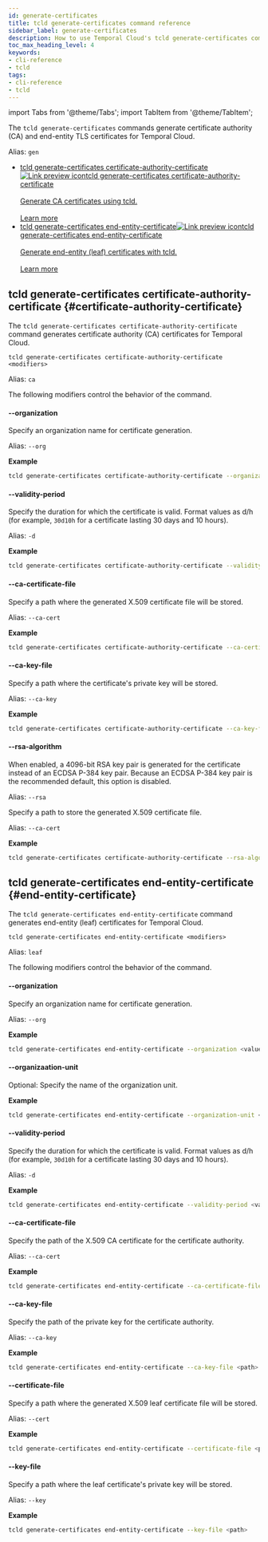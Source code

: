 ```yaml
---
id: generate-certificates
title: tcld generate-certificates command reference
sidebar_label: generate-certificates
description: How to use Temporal Cloud's tcld generate-certificates command.
toc_max_heading_level: 4
keywords:
- cli-reference
- tcld
tags:
- cli-reference
- tcld
---
```


<!-- THIS FILE IS GENERATED. DO NOT EDIT THIS FILE DIRECTLY -->

import Tabs from '@theme/Tabs';
import TabItem from '@theme/TabItem';

The `tcld generate-certificates` commands generate certificate authority (CA) and end-entity TLS certificates for Temporal Cloud.

Alias: `gen`

- <a class="tdlp" href="#certificate-authority-certificate">tcld generate-certificates certificate-authority-certificate<span class="tdlpiw"><img src="/img/link-preview-icon.svg" alt="Link preview icon" /></span><span class="tdlpc"><span class="tdlppt">tcld generate-certificates certificate-authority-certificate</span><br /><br /><span class="tdlppd">Generate CA certificates using tcld.</span><span class="tdlplm"><br /><br /><a class="tdlplma" href="#certificate-authority-certificate">Learn more</a></span></span></a>
- <a class="tdlp" href="#end-entity-certificate">tcld generate-certificates end-entity-certificate<span class="tdlpiw"><img src="/img/link-preview-icon.svg" alt="Link preview icon" /></span><span class="tdlpc"><span class="tdlppt">tcld generate-certificates end-entity-certificate</span><br /><br /><span class="tdlppd">Generate end-entity (leaf) certificates with tcld.</span><span class="tdlplm"><br /><br /><a class="tdlplma" href="#end-entity-certificate">Learn more</a></span></span></a>

## tcld generate-certificates certificate-authority-certificate {#certificate-authority-certificate}

The `tcld generate-certificates certificate-authority-certificate` command generates certificate authority (CA) certificates for Temporal Cloud.

`tcld generate-certificates certificate-authority-certificate <modifiers>`

Alias: `ca`

The following modifiers control the behavior of the command.

#### --organization

Specify an organization name for certificate generation.

Alias: `--org`

**Example**

```bash
tcld generate-certificates certificate-authority-certificate --organization <value>
```

#### --validity-period

Specify the duration for which the certificate is valid.
Format values as d/h (for example, `30d10h` for a certificate lasting 30 days and 10 hours).

Alias: `-d`

**Example**

```bash
tcld generate-certificates certificate-authority-certificate --validity-period <value>
```

#### --ca-certificate-file

Specify a path where the generated X.509 certificate file will be stored.

Alias: `--ca-cert`

**Example**

```bash
tcld generate-certificates certificate-authority-certificate --ca-certificate-file <path>
```

#### --ca-key-file

Specify a path where the certificate's private key will be stored.

Alias: `--ca-key`

**Example**

```bash
tcld generate-certificates certificate-authority-certificate --ca-key-file <path>
```

#### --rsa-algorithm

When enabled, a 4096-bit RSA key pair is generated for the certificate instead of an ECDSA P-384 key pair.
Because an ECDSA P-384 key pair is the recommended default, this option is disabled.

Alias: `--rsa`

Specify a path to store the generated X.509 certificate file.

Alias: `--ca-cert`

**Example**

```bash
tcld generate-certificates certificate-authority-certificate --rsa-algorithm <boolean>
```

## tcld generate-certificates end-entity-certificate {#end-entity-certificate}

The `tcld generate-certificates end-entity-certificate` command generates end-entity (leaf) certificates for Temporal Cloud.

`tcld generate-certificates end-entity-certificate <modifiers>`

Alias: `leaf`

The following modifiers control the behavior of the command.

#### --organization

Specify an organization name for certificate generation.

Alias: `--org`

**Example**

```bash
tcld generate-certificates end-entity-certificate --organization <value>
```

#### --organizaation-unit

Optional: Specify the name of the organization unit.

**Example**

```bash
tcld generate-certificates end-entity-certificate --organization-unit <value>
```

#### --validity-period

Specify the duration for which the certificate is valid.
Format values as d/h (for example, `30d10h` for a certificate lasting 30 days and 10 hours).

Alias: `-d`

**Example**

```bash
tcld generate-certificates end-entity-certificate --validity-period <value>
```

#### --ca-certificate-file

Specify the path of the X.509 CA certificate for the certificate authority.

Alias: `--ca-cert`

**Example**

```bash
tcld generate-certificates end-entity-certificate --ca-certificate-file <path>
```

#### --ca-key-file

Specify the path of the private key for the certificate authority.

Alias: `--ca-key`

**Example**

```bash
tcld generate-certificates end-entity-certificate --ca-key-file <path>
```

#### --certificate-file

Specify a path where the generated X.509 leaf certificate file will be stored.

Alias: `--cert`

**Example**

```bash
tcld generate-certificates end-entity-certificate --certificate-file <path>
```

#### --key-file

Specify a path where the leaf certificate's private key will be stored.

Alias: `--key`

**Example**

```bash
tcld generate-certificates end-entity-certificate --key-file <path>
```
